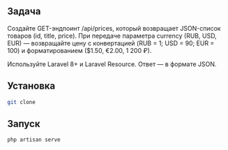 ## Задача
Создайте GET-эндпоинт /api/prices, который возвращает JSON-список товаров (id, title, price).
При передаче параметра currency (RUB, USD, EUR) — возвращайте цену с конвертацией (RUB = 1; USD = 90; EUR = 100) и форматированием ($1.50, €2.00, 1 200 ₽).

Используйте Laravel 8+ и Laravel Resource. Ответ — в формате JSON.

## Установка
```bash
git clone
```

## Запуск
```bash
php artisan serve
```